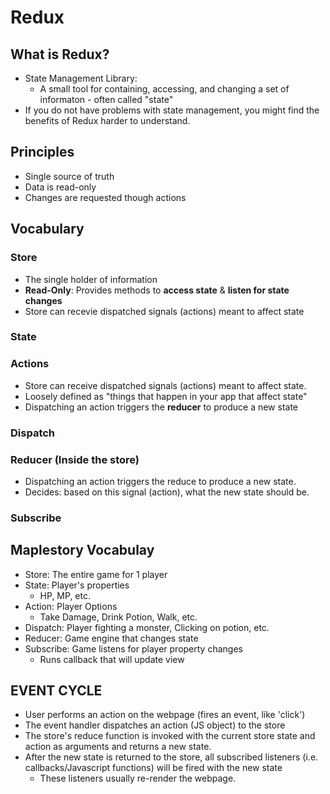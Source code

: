# Redux

## What is Redux?
- State Management Library:
  - A small tool for containing, accessing, and changing a set of informaton - often called "state"
- If you do not have problems with state management, you might find the benefits of Redux harder to understand.

## Principles
- Single source of truth
- Data is read-only
- Changes are requested though actions

## Vocabulary
### Store
  - The single holder of information
  - **Read-Only**: Provides methods to **access state** & **listen for state changes**
  - Store can recevie dispatched signals (actions) meant to affect state
### State
### Actions
  - Store can receive dispatched signals (actions) meant to affect state.
  - Loosely defined as "things that happen in your app that affect state"
  - Dispatching an action triggers the **reducer** to produce a new state
### Dispatch
### Reducer (Inside the store)
  - Dispatching an action triggers the reduce to produce a new state.
  - Decides: based on this signal (action), what the new state should be.
### Subscribe

## Maplestory Vocabulay
- Store: The entire game for 1 player
- State: Player's properties
  - HP, MP, etc.
- Action: Player Options
  - Take Damage, Drink Potion, Walk, etc.
- Dispatch: Player fighting a monster, Clicking on potion, etc.
- Reducer: Game engine that changes state
- Subscribe: Game listens for player property changes
  - Runs callback that will update view

## EVENT CYCLE
- User performs an action on the webpage (fires an event, like 'click')
- The event handler dispatches an action (JS object) to the store
- The store's reduce function is invoked with the current store state and action as arguments and returns a new state.
- After the new state is returned to the store, all subscribed listeners (i.e. callbacks/Javascript functions) will be fired with the new state
  - These listeners usually re-render the webpage.


<!-- @nested-tags:redux -->
